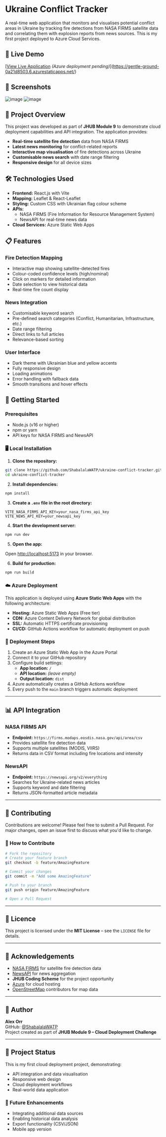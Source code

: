 # Ukraine Conflict Tracker

A real-time web application that monitors and visualises potential conflict areas in Ukraine by tracking fire detections from NASA FIRMS satellite data and correlating them with explosion reports from news sources. This is my first project deployed to Azure Cloud Services.

## 🚀 Live Demo

[[View Live Application](https://ukraine-conflict-tracker.azurestaticapps.net) *(Azure deployment pending)*](https://gentle-ground-0a21d8503.6.azurestaticapps.net/)

## 📸 Screenshots

![image](https://github.com/user-attachments/assets/e7f33a30-b2a7-45e4-bac0-dc43496c06f0)
![image](https://github.com/user-attachments/assets/9b874aa2-a8d5-4944-93b7-505551064f65)


## 🎯 Project Overview

This project was developed as part of **JHUB Module 9** to demonstrate cloud deployment capabilities and API integration. The application provides:

- **Real-time satellite fire detection** data from NASA FIRMS
- **Latest news monitoring** for conflict-related reports
- **Interactive map visualisation** of fire detections across Ukraine
- **Customisable news search** with date range filtering
- **Responsive design** for all device sizes

## 🛠️ Technologies Used

- **Frontend:** React.js with Vite
- **Mapping:** Leaflet & React-Leaflet
- **Styling:** Custom CSS with Ukrainian flag colour scheme
- **APIs:** 
  - NASA FIRMS (Fire Information for Resource Management System)
  - NewsAPI for real-time news data
- **Cloud Services:** Azure Static Web Apps

## 📋 Features

### Fire Detection Mapping
- Interactive map showing satellite-detected fires
- Colour-coded confidence levels (high/nominal)
- Click on markers for detailed information
- Date selection to view historical data
- Real-time fire count display

### News Integration
- Customisable keyword search
- Pre-defined search categories (Conflict, Humanitarian, Infrastructure, etc.)
- Date range filtering
- Direct links to full articles
- Relevance-based sorting

### User Interface
- Dark theme with Ukrainian blue and yellow accents
- Fully responsive design
- Loading animations
- Error handling with fallback data
- Smooth transitions and hover effects

## 🚦 Getting Started

### Prerequisites

- Node.js (v16 or higher)
- npm or yarn
- API keys for NASA FIRMS and NewsAPI

### 🖥️ Local Installation

1. **Clone the repository:**

```bash
git clone https://github.com/ShabalalaWATP/ukraine-conflict-tracker.git
cd ukraine-conflict-tracker
```

2. **Install dependencies:**

```bash
npm install
```

3. **Create a `.env` file in the root directory:**

```env
VITE_NASA_FIRMS_API_KEY=your_nasa_firms_api_key
VITE_NEWS_API_KEY=your_newsapi_key
```

4. **Start the development server:**

```bash
npm run dev
```

5. **Open the app:**

Open [http://localhost:5173](http://localhost:5173) in your browser.

6. **Build for production:**

```bash
npm run build
```

### ☁️ Azure Deployment

This application is deployed using **Azure Static Web Apps** with the following architecture:

- **Hosting:** Azure Static Web Apps (Free tier)  
- **CDN:** Azure Content Delivery Network for global distribution  
- **SSL:** Automatic HTTPS certificate provisioning  
- **CI/CD:** GitHub Actions workflow for automatic deployment on push

### 🚀 Deployment Steps

1. Create an Azure Static Web App in the Azure Portal
2. Connect it to your GitHub repository
3. Configure build settings:
   - **App location:** `/`
   - **API location:** *(leave empty)*
   - **Output location:** `dist`
4. Azure automatically creates a GitHub Actions workflow
5. Every push to the `main` branch triggers automatic deployment

---

## 📊 API Integration

### NASA FIRMS API

- **Endpoint:** `https://firms.modaps.eosdis.nasa.gov/api/area/csv`  
- Provides satellite fire detection data
- Supports multiple satellites (MODIS, VIIRS)
- Returns data in CSV format including fire locations and intensity

### NewsAPI

- **Endpoint:** `https://newsapi.org/v2/everything`  
- Searches for Ukraine-related news articles
- Supports keyword and date filtering
- Returns JSON-formatted article metadata

---

## 🤝 Contributing

Contributions are welcome! Please feel free to submit a Pull Request. For major changes, open an issue first to discuss what you'd like to change.

### 🔧 How to Contribute

```bash
# Fork the repository
# Create your feature branch
git checkout -b feature/AmazingFeature

# Commit your changes
git commit -m "Add some AmazingFeature"

# Push to your branch
git push origin feature/AmazingFeature

# Open a Pull Request
```

---

## 📄 Licence

This project is licensed under the **MIT License** – see the `LICENSE` file for details.

---

## 🙏 Acknowledgements

- [NASA FIRMS](https://firms.modaps.eosdis.nasa.gov/) for satellite fire detection data  
- [NewsAPI](https://newsapi.org/) for news aggregation  
- **JHUB Coding Scheme** for the project opportunity  
- [Azure](https://azure.microsoft.com/) for cloud hosting  
- [OpenStreetMap](https://www.openstreetmap.org/) contributors for map data

---

## 👤 Author

**Alex Orr**  
GitHub: [@ShabalalaWATP](https://github.com/ShabalalaWATP)  
Project created as part of **JHUB Module 9 – Cloud Deployment Challenge**

---

## 📝 Project Status

This is my first cloud deployment project, demonstrating:

- API integration and data visualisation  
- Responsive web design  
- Cloud deployment workflows  
- Real-world data application

### 🔮 Future Enhancements

- Integrating additional data sources  
- Enabling historical data analysis  
- Export functionality (CSV/JSON)  
- Mobile app version
